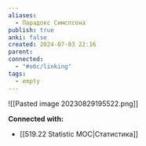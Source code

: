 ```yaml
---
aliases:
  - Парадокс Симспсона
publish: true
anki: false
created: 2024-07-03 22:16
parent: 
connected:
  - "#обс/linking"
tags:
  - empty
---
```



![[Pasted image 20230829195522.png]]













**Connected with:**
- [[519.22 Statistic MOC|Статистика]]

